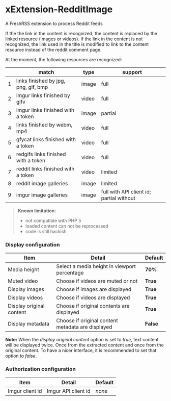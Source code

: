 # xExtension-RedditImage
A FreshRSS extension to process Reddit feeds

If the the link in the content is recognized, the content is replaced by the linked resource (images or videos).
If the link in the content is not recognized, the link used in the title is modified to link to the content resource instead of the reddit comment page.

At the moment, the following resources are recognized:

&nbsp; |match | type | support
-------|------|------|--------
1 | links finished by jpg, png, gif, bmp | image | full
2 | imgur links finished by gifv | video | full
3 | imgur links finished with a token | image | partial
4 | links finished by webm, mp4 | video | full
5 | gfycat links finished with a token | video | full
6 | redgifs links finished with a token | video | full
7 | reddit links finished with a token | video | limited
8 | reddit image galleries | image | limited
9 | imgur image galleries | image | full with API client id; partial without

> **Known limitation**:
> - not compatible with PHP 5
> - loaded content can not be reprocessed
> - code is still hackish

### Display configuration

Item | Detail | Default
-----|--------|--------
Media height | Select a media height in viewport percentage | **70%**
Muted video | Choose if videos are muted or not | **True**
Display images | Choose if images are displayed | **True**
Display videos | Choose if videos are displayed | **True**
Display original content | Choose if original contents are displayed | **True**
Display metadata | Choose if original content metadata are displayed | **False**

**Note:**
When the *display original content* option is set to *true*, text content will be displayed twice. Once from the extracted content and once from the original content. To have a nicer interface, it is recommended to set that option to *false*.

### Authorization configuration

Item | Detail | Default
-----|--------|--------
Imgur client id | Imgur API client id | _none_
